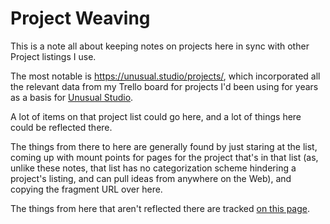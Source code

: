 # Project Weaving

This is a note all about keeping notes on projects here in sync with other Project listings I use.

The most notable is https://unusual.studio/projects/, which incorporated all the relevant data from my Trello board for projects I'd been using for years as a basis for [Unusual Studio](4598s-yrtrd-188dq-w6qdv-hajj3).

A lot of items on that project list could go here, and a lot of things here could be reflected there.

The things from there to here are generally found by just staring at the list, coming up with mount points for pages for the project that's in that list (as, unlike these notes, that list has no categorization scheme hindering a project's listing, and can pull ideas from anywhere on the Web), and copying the fragment URL over here.

The things from here that aren't reflected there are tracked [on this page](5t3mg-9fbhp-t29rc-ezsx7-k19ws).
